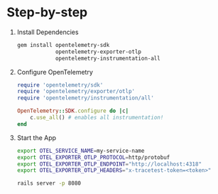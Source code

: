 # Step-by-step

1. Install Dependencies

    ```bash
    gem install opentelemetry-sdk
                opentelemetry-exporter-otlp
                opentelemetry-instrumentation-all
    ```

2. Configure OpenTelemetry

      ```ruby
      require 'opentelemetry/sdk'
      require 'opentelemetry/exporter/otlp'
      require 'opentelemetry/instrumentation/all'

      OpenTelemetry::SDK.configure do |c|
          c.use_all() # enables all instrumentation!
      end
      ```

3. Start the App

      ```bash
      export OTEL_SERVICE_NAME=my-service-name
      export OTEL_EXPORTER_OTLP_PROTOCOL=http/protobuf
      export OTEL_EXPORTER_OTLP_ENDPOINT="http://localhost:4318"
      export OTEL_EXPORTER_OTLP_HEADERS="x-tracetest-token=<token>"

      rails server -p 8080
      ```
